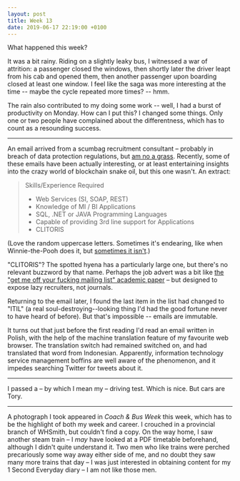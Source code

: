 ```yaml
---
layout: post
title: Week 13
date: 2019-06-17 22:19:00 +0100
---
```


What happened this week?

It was a bit rainy. Riding on a slightly leaky bus, I witnessed a war of attrition: a passenger closed the windows, then shortly later the driver leapt from his cab and opened them, then another passenger upon boarding closed at least one window. I feel like the saga was more interesting at the time -- maybe the cycle repeated more times? -- hmm.

The rain also contributed to my doing some work -- well, I had a burst of productivity on Monday.
How can I put this? I changed some things.
Only one or two people have complained about the differentness, which has to count as a resounding success.

---

An email arrived from a scumbag recruitment consultant – probably in breach of data protection regulations, but [am no a grass](https://www.google.com/search?q=am+no+a+grass).
Recently, some of these emails have been actually interesting, or at least entertaining insights into the crazy world of blockchain snake oil, but this one wasn't. An extract:

> Skills/Experience Required
>
> * Web Services (SI, SOAP, REST)
> * Knowledge of MI / BI Applications
> * SQL, .NET or JAVA Programming Languages
> * Capable of providing 3rd line support for Applications
> * CLITORIS

(Love the random uppercase letters. Sometimes it's endearing, like when Winnie-the-Pooh does it, but [sometimes it isn't](https://www.google.com/search?q=trump+uppercase+letters).)

"CLITORIS"?
The spotted hyena has a particularly large one, but there's no relevant buzzword by that name.
Perhaps the job advert was a bit like [the "get me off your fucking mailing list" academic paper](https://en.wikipedia.org/wiki/List_of_scholarly_publishing_stings) – but designed to expose lazy recruiters, not journals.

Returning to the email later, I found the last item in the list had changed to "ITIL" (a real soul-destroying--looking thing I'd had the good fortune never to have heard of before). But that's impossible -- emails are immutable.

It turns out that just before the first reading I'd read an email written in Polish,
with the help of the machine translation feature of my favourite web browser.
The translation switch had remained switched on, and had translated that word from Indonesian.
Apparently, information technology service management boffins are well aware of the phenomenon, and it impedes searching Twitter for tweets about it.

---

I passed a – by which I mean my – driving test. Which is nice. But cars are Tory.

---

A photograph I took appeared in <cite>Coach & Bus Week</cite> this week, which has to be the highlight of both my week and career.
I crouched in a provincial branch of WHSmith, but couldn't find a copy.
On the way home, I saw another steam train – I _may_ have looked at a PDF timetable beforehand, although I didn't quite understand it.
Two men who like trains were perched precariously some way away either side of me, and no doubt they saw many more trains that day –
I was just interested in obtaining content for my 1 Second Everyday diary – I am not like those men.
